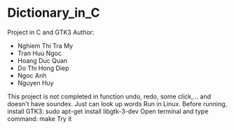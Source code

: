 # Dictionary_in_C
Project in C and GTK3
Author:

- Nghiem Thi Tra My
- Tran Huu Ngoc
- Hoang Duc Quan
- Do Thi Hong Diep
- Ngoc Anh
- Nguyen Huy

This project is not completed in function undo, redo, some click,... and doesn't have soundex. Just can look up words
Run in Linux.
Before running, install GTK3: sudo apt-get install libgtk-3-dev
Open terminal and type command: make
Try it
